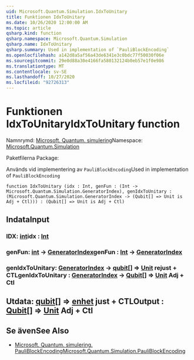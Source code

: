 ```yaml
---
uid: Microsoft.Quantum.Simulation.IdxToUnitary
title: Funktionen IdxToUnitary
ms.date: 10/26/2020 12:00:00 AM
ms.topic: article
qsharp.kind: function
qsharp.namespace: Microsoft.Quantum.Simulation
qsharp.name: IdxToUnitary
qsharp.summary: Used in implementation of `PauliBlockEncoding`
ms.openlocfilehash: a142d8a5af56a43de6341e3c0bdc77f50030f06e
ms.sourcegitcommit: 29e0d88a30e4166fa580132124b0eb57e1f0e986
ms.translationtype: MT
ms.contentlocale: sv-SE
ms.lasthandoff: 10/27/2020
ms.locfileid: "92726313"
---
```

# <a name="idxtounitary-function"></a><span data-ttu-id="2dbbc-102">Funktionen IdxToUnitary</span><span class="sxs-lookup"><span data-stu-id="2dbbc-102">IdxToUnitary function</span></span>

<span data-ttu-id="2dbbc-103">Namnrymd: [Microsoft. Quantum. simulering](xref:Microsoft.Quantum.Simulation)</span><span class="sxs-lookup"><span data-stu-id="2dbbc-103">Namespace: [Microsoft.Quantum.Simulation](xref:Microsoft.Quantum.Simulation)</span></span>

<span data-ttu-id="2dbbc-104">Paketfilerna [](https://nuget.org/packages/)</span><span class="sxs-lookup"><span data-stu-id="2dbbc-104">Package: [](https://nuget.org/packages/)</span></span>


<span data-ttu-id="2dbbc-105">Används vid implementering av `PauliBlockEncoding`</span><span class="sxs-lookup"><span data-stu-id="2dbbc-105">Used in implementation of `PauliBlockEncoding`</span></span>

```qsharp
function IdxToUnitary (idx : Int, genFun : (Int -> Microsoft.Quantum.Simulation.GeneratorIndex), genIdxToUnitary : (Microsoft.Quantum.Simulation.GeneratorIndex -> (Qubit[] => Unit is Adj + Ctl))) : (Qubit[] => Unit is Adj + Ctl)
```


## <a name="input"></a><span data-ttu-id="2dbbc-106">Indata</span><span class="sxs-lookup"><span data-stu-id="2dbbc-106">Input</span></span>

### <a name="idx--int"></a><span data-ttu-id="2dbbc-107">IDX: [int](xref:microsoft.quantum.lang-ref.int)</span><span class="sxs-lookup"><span data-stu-id="2dbbc-107">idx : [Int](xref:microsoft.quantum.lang-ref.int)</span></span>




### <a name="genfun--int---generatorindex"></a><span data-ttu-id="2dbbc-108">genFun: [int](xref:microsoft.quantum.lang-ref.int) -> [GeneratorIndex](xref:Microsoft.Quantum.Simulation.GeneratorIndex)</span><span class="sxs-lookup"><span data-stu-id="2dbbc-108">genFun : [Int](xref:microsoft.quantum.lang-ref.int) -> [GeneratorIndex](xref:Microsoft.Quantum.Simulation.GeneratorIndex)</span></span>




### <a name="genidxtounitary--generatorindex---qubit--unit-adj--ctl"></a><span data-ttu-id="2dbbc-109">genIdxToUnitary: [GeneratorIndex](xref:Microsoft.Quantum.Simulation.GeneratorIndex) -> [qubit](xref:microsoft.quantum.lang-ref.qubit)[] => [Unit](xref:microsoft.quantum.lang-ref.unit) rejust + CTL</span><span class="sxs-lookup"><span data-stu-id="2dbbc-109">genIdxToUnitary : [GeneratorIndex](xref:Microsoft.Quantum.Simulation.GeneratorIndex) -> [Qubit](xref:microsoft.quantum.lang-ref.qubit)[] => [Unit](xref:microsoft.quantum.lang-ref.unit) Adj + Ctl</span></span>





## <a name="output--qubit--unit-adj--ctl"></a><span data-ttu-id="2dbbc-110">Utdata: [qubit](xref:microsoft.quantum.lang-ref.qubit)[] => [enhet](xref:microsoft.quantum.lang-ref.unit) just + CTL</span><span class="sxs-lookup"><span data-stu-id="2dbbc-110">Output : [Qubit](xref:microsoft.quantum.lang-ref.qubit)[] => [Unit](xref:microsoft.quantum.lang-ref.unit) Adj + Ctl</span></span>



## <a name="see-also"></a><span data-ttu-id="2dbbc-111">Se även</span><span class="sxs-lookup"><span data-stu-id="2dbbc-111">See Also</span></span>

- [<span data-ttu-id="2dbbc-112">Microsoft. Quantum. simulering. PauliBlockEncoding</span><span class="sxs-lookup"><span data-stu-id="2dbbc-112">Microsoft.Quantum.Simulation.PauliBlockEncoding</span></span>](xref:Microsoft.Quantum.Simulation.PauliBlockEncoding)